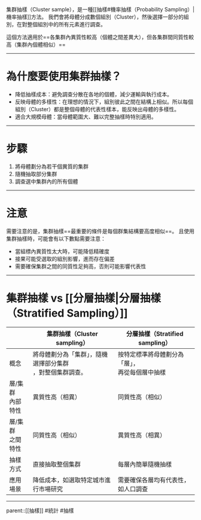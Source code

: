 集群抽樣（Cluster sample），是一種[[抽樣#機率抽樣（Probability Sampling）|機率抽樣]]方法。
我們會將母體分成數個組別（Cluster），然後選擇一部分的組別，在對整個組別中的所有元素進行調查。

這個方法適用於==各集群內異質性較高（個體之間差異大），但各集群間同質性較高（集群內個體相似）==
- - -
# 為什麼要使用集群抽樣？
- 降低抽樣成本：避免調查分散在各地的個體，減少運輸與執行成本。
- 反映母體的多樣性：在理想的情況下，組別彼此之間在結構上相似。所以每個組別（Cluster）都是整個母體的代表性樣本，能反映出母體的多樣性。
- 適合大規模母體：當母體範圍大、難以完整抽樣時特別適用。
- - -
# 步驟
1. 將母體劃分為若干個異質的集群
2. 隨機抽取部分集群
3. 調查選中集群內的所有個體
- - -
# 注意
需要注意的是，集群抽樣==最重要的條件是每個群集結構要高度相似==。
且使用集群抽樣時，可能會有以下數點需要注意：
- 當組標內異質性太大時，可能降低精確度
- 接果可能受選取的組別影響，進而存在偏差
- 需要確保集群之間的同質性足夠高，否則可能影響代表性
- - -
# 集群抽樣 vs [[分層抽樣|分層抽樣（Stratified Sampling）]]


|              | 集群抽樣（Cluster sampling）           | 分層抽樣（Stratified sampling）   |
| ------------ | -------------------------------- | --------------------------- |
| 概念           | 將母體劃分為「集群」，隨機選擇部分集群<br>，對整個集群調查。 | 按特定標準將母體劃分為「層」，<br>再從每個層中抽樣 |
| 層/集群<br>內部特性 | 異質性高（相異）                         | 同質性高（相似）                    |
| 層/集群<br>之間特性 | 同質性高（相似）                         | 異質性高（相異）                    |
| 抽樣方式         | 直接抽取整個集群                         | 每層內簡單隨機抽樣                   |
| 應用場景         | 降低成本，如選取特定城市進行市場研究               | 需要確保各層均有代表性，如人口調查           |

- - -
parent::[[抽樣]]
#統計 #抽樣
